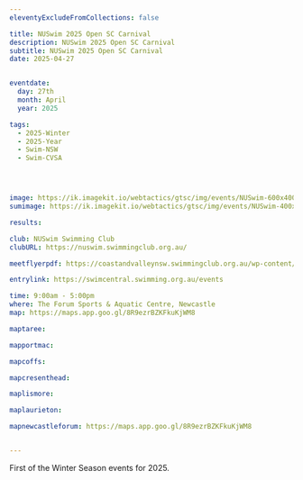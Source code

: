 ```yaml
---
eleventyExcludeFromCollections: false

title: NUSwim 2025 Open SC Carnival
description: NUSwim 2025 Open SC Carnival
subtitle: NUSwim 2025 Open SC Carnival
date: 2025-04-27


eventdate:
  day: 27th
  month: April
  year: 2025

tags:
  - 2025-Winter
  - 2025-Year
  - Swim-NSW
  - Swim-CVSA




image: https://ik.imagekit.io/webtactics/gtsc/img/events/NUSwim-600x400.jpg
sumimage: https://ik.imagekit.io/webtactics/gtsc/img/events/NUSwim-400x600.jpg

results: 

club: NUSwim Swimming Club
clubURL: https://nuswim.swimmingclub.org.au/

meetflyerpdf: https://coastandvalleynsw.swimmingclub.org.au/wp-content/uploads/2025/03/Meet-Flyer-NUSwim-2025-Open-SC-Carnival-27-April-2025.pdf

entrylink: https://swimcentral.swimming.org.au/events

time: 9:00am - 5:00pm
where: The Forum Sports & Aquatic Centre, Newcastle
map: https://maps.app.goo.gl/8R9ezrBZKFkuKjWM8

maptaree: 

mapportmac:

mapcoffs:

mapcresenthead:

maplismore: 

maplaurieton: 

mapnewcastleforum: https://maps.app.goo.gl/8R9ezrBZKFkuKjWM8


---
```


First of the Winter Season events for 2025.